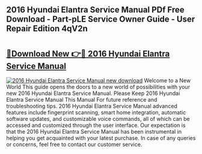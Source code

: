 ## 2016 Hyundai Elantra Service Manual PDf Free Download - Part-pLE Service Owner Guide - User Repair Edition 4qV2n

# <h2><a href="http://bc13022.oget.top/?id=2016+Hyundai+Elantra+Service+Manual">🔗Download New 👉🔴 2016 Hyundai Elantra Service Manual</a></h2>

[![2016 Hyundai Elantra Service Manual new download](https://i.imgur.com/5g1atiW.png)](http://bc13022.oget.top/?id=2016+Hyundai+Elantra+Service+Manual)
Welcome to a New World This guide opens the doors to a new world of possibilities with your new 2016 Hyundai Elantra Service Manual. Please Keep 2016 Hyundai Elantra Service Manual This Manual For future reference and troubleshooting tips. 2016 Hyundai Elantra Service Manual advanced features include fingerprint scanning, smart home integration, automatic software updates, and customizable voice commands, all of which can be accessed and customized through the user interface. Our expectation is that the 2016 Hyundai Elantra Service Manual has been instrumental in helping you get acquainted with your latest purchase. In case of any queries or concerns, feel free to contact our customer service.
